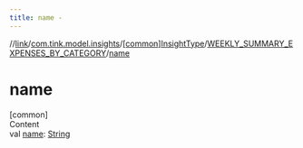 ```yaml
---
title: name -
---
```

//[link](../../../index.md)/[com.tink.model.insights](../../index.md)/[[common]InsightType](../index.md)/[WEEKLY_SUMMARY_EXPENSES_BY_CATEGORY](index.md)/[name](name.md)



# name  
[common]  
Content  
val [name](name.md): [String](https://kotlinlang.org/api/latest/jvm/stdlib/kotlin/-string/index.html)  



